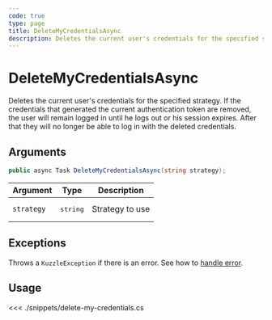 ```yaml
---
code: true
type: page
title: DeleteMyCredentialsAsync
description: Deletes the current user's credentials for the specified strategy.
---
```


# DeleteMyCredentialsAsync

Deletes the current user's credentials for the specified strategy. If the credentials that generated the current authentication token are removed, the user will remain logged in until he logs out or his session expires. After that they will no longer be able to log in with the deleted credentials.

## Arguments

```csharp
public async Task DeleteMyCredentialsAsync(string strategy);
```

| Argument   | Type              | Description     |
|------------|-------------------|-----------------|
| `strategy` | <pre>string</pre> | Strategy to use |

## Exceptions

Throws a `KuzzleException` if there is an error. See how to [handle error](/sdk/csharp/2/essentials/error-handling).

## Usage

<<< ./snippets/delete-my-credentials.cs

